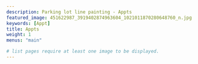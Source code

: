 ```yaml
---
description: Parking lot line painting - Appts
featured_image: 451622987_3919402874963604_1021011870280648760_n.jpg
keywords: [Appt]
title: Appts
weight: 1
menus: "main"

# list pages require at least one image to be displayed.
---
```

